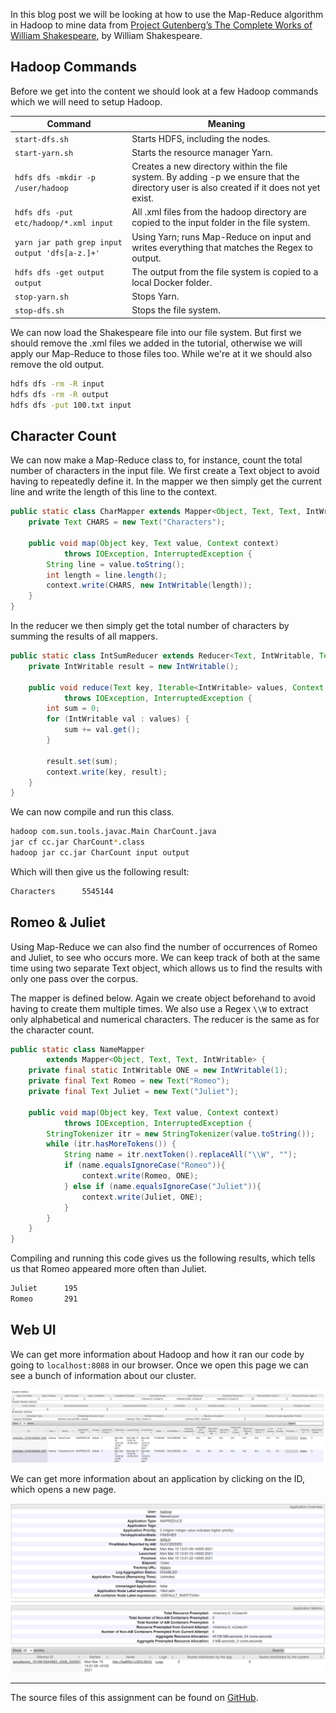 In this blog post we will be looking at how to use the Map-Reduce algorithm in Hadoop to mine data from [Project Gutenberg’s The Complete Works of William Shakespeare](https://raw.githubusercontent.com/rubigdata-dockerhub/hadoop-dockerfile/master/100.txt), by William Shakespeare.

## Hadoop Commands

Before we get into the content we should look at a few Hadoop commands which we will need to setup Hadoop.

| Command | Meaning |
| ------- | ------- |
| `start-dfs.sh` | Starts HDFS, including the nodes. |
| `start-yarn.sh` | Starts the resource manager Yarn. |
| `hdfs dfs -mkdir -p /user/hadoop` | Creates a new directory within the file system. By adding -p we ensure that the directory user is also created if it does not yet exist. |
| `hdfs dfs -put etc/hadoop/*.xml input` | All .xml files from the hadoop directory are copied to the input folder in the file system. |
| `yarn jar path grep input output 'dfs[a-z.]+'` | Using Yarn; runs Map-Reduce on input and writes everything that matches the Regex to output. |
| `hdfs dfs -get output output` | The output from the file system is copied to a local Docker folder. |
| `stop-yarn.sh` | Stops Yarn. |
| `stop-dfs.sh` | Stops the file system. |

We can now load the Shakespeare file into our file system. But first we should remove the .xml files we added in the tutorial, otherwise we will apply our Map-Reduce to those files too. While we're at it we should also remove the old output.

```bash
hdfs dfs -rm -R input
hdfs dfs -rm -R output
hdfs dfs -put 100.txt input
```

## Character Count

We can now make a Map-Reduce class to, for instance, count the total number of characters in the input file.
We first create a Text object to avoid having to repeatedly define it. In the mapper we then simply get the current line and write the length of this line to the context.

```java
public static class CharMapper extends Mapper<Object, Text, Text, IntWritable> {
    private Text CHARS = new Text("Characters");

    public void map(Object key, Text value, Context context)
            throws IOException, InterruptedException {
        String line = value.toString();
        int length = line.length();
        context.write(CHARS, new IntWritable(length));
    }
}
```

In the reducer we then simply get the total number of characters by summing the results of all mappers.

```java
public static class IntSumReducer extends Reducer<Text, IntWritable, Text, IntWritable> {
    private IntWritable result = new IntWritable();

    public void reduce(Text key, Iterable<IntWritable> values, Context context)
            throws IOException, InterruptedException {
        int sum = 0;
        for (IntWritable val : values) {
            sum += val.get();
        }

        result.set(sum);
        context.write(key, result);
    }
}
```

We can now compile and run this class.

```bash
hadoop com.sun.tools.javac.Main CharCount.java
jar cf cc.jar CharCount*.class
hadoop jar cc.jar CharCount input output
```

Which will then give us the following result:

```bash
Characters      5545144
```

## Romeo & Juliet

Using Map-Reduce we can also find the number of occurrences of Romeo and Juliet, to see who occurs more. We can keep track of both at the same time using two separate Text object, which allows us to find the results with only one pass over the corpus.

The mapper is defined below. Again we create object beforehand to avoid having to create them multiple times. We also use a Regex `\\W` to extract only alphabetical and numerical characters.
The reducer is the same as for the character count.

```java
public static class NameMapper
        extends Mapper<Object, Text, Text, IntWritable> {
    private final static IntWritable ONE = new IntWritable(1);
    private final Text Romeo = new Text("Romeo");
    private final Text Juliet = new Text("Juliet");

    public void map(Object key, Text value, Context context)
            throws IOException, InterruptedException {
        StringTokenizer itr = new StringTokenizer(value.toString());
        while (itr.hasMoreTokens()) {
            String name = itr.nextToken().replaceAll("\\W", "");
            if (name.equalsIgnoreCase("Romeo")){
                context.write(Romeo, ONE);
            } else if (name.equalsIgnoreCase("Juliet")){
                context.write(Juliet, ONE);
            }
        }
    }
}
```

Compiling and running this code gives us the following results, which tells us that Romeo appeared more often than Juliet.

```bash
Juliet      195
Romeo       291
```

## Web UI

We can get more information about Hadoop and how it ran our code by going to `localhost:8088` in our browser. Once we open this page we can see a bunch of information about our cluster.

![Hadoop cluster](../assignment02/images/hadoop-cluster.png)

We can get more information about an application by clicking on the ID, which opens a new page.

![Hadoop application](../assignment02/images/hadoop-app.png)

---

The source files of this assignment can be found on [GitHub](https://github.com/JordyAaldering/Big-Data/tree/master/assignment02).
